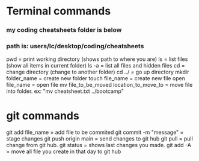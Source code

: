 # Terminal commands

### my coding cheatsheets folder is below
### path is: users/lc/desktop/coding/cheatsheets

pwd = print working directory (shows path to where you are)
ls  = list files (show all items in current folder)
ls -a = list all files and hidden files
cd  = change directory (change to another folder)
cd ../ = go up directory
mkdir folder_name = create new folder
touch file_name = create new file
open file_name = open file
mv file_to_be_moved location_to_move_to = move file into folder. ex: "mv cheatsheet.txt ../bootcamp" 

# git commands

git add file_name = add file to be commited
git commit -m "message" = stage changes
git push origin main = send changes to git hub
git pull = pull change from git hub.
git status = shows last changes you made.
git add -A = move all file you create in that day to git hub
